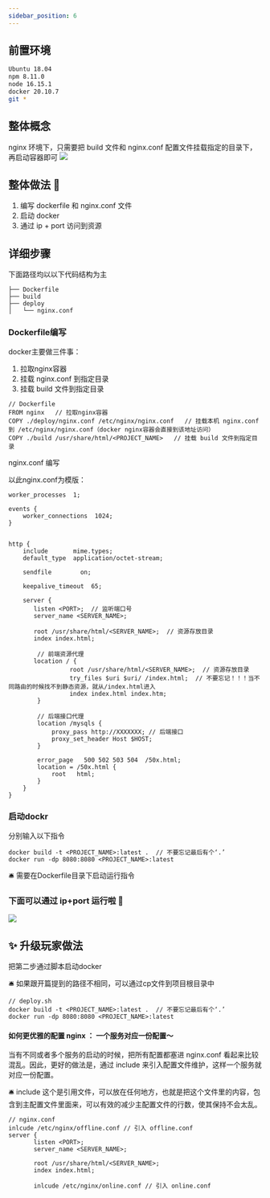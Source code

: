 ```yaml
---
sidebar_position: 6
---
```

## 前置环境
```bash
Ubuntu 18.04
npm 8.11.0
node 16.15.1
docker 20.10.7
git *
```

## 整体概念

nginx 环境下，只需要把 build 文件和 nginx.conf 配置文件挂载指定的目录下，再启动容器即可
![](https://cdn.jsdelivr.net/gh/Jesslynwong/Pics@main/20221023183211.png)

## 整体做法 📝

1. 编写 dockerfile 和 nginx.conf 文件
2. 启动 docker
3. 通过 ip + port 访问到资源

## 详细步骤

下面路径均以以下代码结构为主
```
├── Dockerfile
├── build
├── deploy
│   └── nginx.conf
```

### Dockerfile编写

docker主要做三件事：

1. 拉取nginx容器
2. 挂载 nginx.conf 到指定目录
3. 挂载 build 文件到指定目录

```
// Dockerfile 
FROM nginx   // 拉取nginx容器 
COPY ./deploy/nginx.conf /etc/nginx/nginx.conf   // 挂载本机 nginx.conf 到 /etc/nginx/nginx.conf（docker nginx容器会直接到该地址访问）
COPY ./build /usr/share/html/<PROJECT_NAME>   // 挂载 build 文件到指定目录
```

nginx.conf 编写

以此nginx.conf为模版：

```
worker_processes  1;

events {
    worker_connections  1024;
}


http {
    include       mime.types;
    default_type  application/octet-stream;

    sendfile        on;

    keepalive_timeout  65;

    server {
       listen <PORT>;  // 监听端口号
       server_name <SERVER_NAME>;  

       root /usr/share/html/<SERVER_NAME>;  // 资源存放目录
       index index.html;
			
    	// 前端资源代理
       location / {
                 root /usr/share/html/<SERVER_NAME>;  // 资源存放目录
                 try_files $uri $uri/ /index.html;  // 不要忘记！！！当不同路由的时候找不到静态资源，就从/index.html进入
                 index index.html index.htm;
        }

    	// 后端接口代理
        location /mysqls {
            proxy_pass http://XXXXXXX; // 后端接口
            proxy_set_header Host $HOST;
        }

        error_page   500 502 503 504  /50x.html;
        location = /50x.html {
            root   html;
        }
    }
}
```

### 启动dockr

分别输入以下指令

```
docker build -t <PROJECT_NAME>:latest .  // 不要忘记最后有个‘.’
docker run -dp 8080:8080 <PROJECT_NAME>:latest
```

🛎️ 需要在Dockerfile目录下启动运行指令

### 下面可以通过 ip+port 运行啦 🎉
![](https://cdn.jsdelivr.net/gh/Jesslynwong/Pics@main/20221023183219.png)


## ✨ 升级玩家做法

把第二步通过脚本启动docker

🛎️ 如果跟开篇提到的路径不相同，可以通过cp文件到项目根目录中
```
// deploy.sh
docker build -t <PROJECT_NAME>:latest .  // 不要忘记最后有个‘.’
docker run -dp 8080:8080 <PROJECT_NAME>:latest
```

#### 如何更优雅的配置 nginx ： 一个服务对应一份配置～

当有不同或者多个服务的启动的时候，把所有配置都塞进 nginx.conf 看起来比较混乱。因此，更好的做法是，通过 include 来引入配置文件维护，这样一个服务就对应一份配置。

🛎️ include 这个是引用文件，可以放在任何地方，也就是把这个文件里的内容，包含到主配置文件里面来，可以有效的减少主配置文件的行数，使其保持不会太乱。

```
// nginx.conf 
inlcude /etc/nginx/offline.conf // 引入 offline.conf 
server {
       listen <PORT>;  
       server_name <SERVER_NAME>;  

       root /usr/share/html/<SERVER_NAME>; 
       index index.html;
            
       inlcude /etc/nginx/online.conf // 引入 online.conf
```